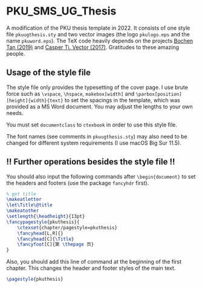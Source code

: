 # PKU_SMS_UG_Thesis
A modification of the PKU thesis template in 2022. It consists of one style file `pkuugthesis.sty` and two vector images (the logo `pkulogo.eps` and the name `pkuword.eps`).
The TeX code heavily depends on the projects [Bochen Tan (2019)](https://github.com/tbcdebug/PKU_EECS_UGR_THSS) and [Casper Ti. Vector (2017)]( https://github.com/JoeHF/aet_paper). Gratitudes to these amazing people.

## Usage of the style file
The style file only provides the typesetting of the cover page.
I use brute force such as `\vspace`, `\hspace`, `makebox[width]` and `\parbox[position][height]{width}{text}` to set the spacings in the template, which was provided as a MS Word document. You may adjust the lengths to your own needs.

You must set `documentclass` to `ctexbook` in order to use this style file.

The font names (see comments in `pkuugthesis.sty`) may also need to be changed for different system requirements (I use macOS Big Sur 11.5).

## :bangbang: Further operations besides the style file :bangbang:
You should also input the following commands after `\begin{document}` to set the headers and footers (use the package `fancyhdr` first).
```LaTeX
% get title
\makeatletter
\let\Title\@title
\makeatother
\setlength{\headheight}{13pt}
\fancypagestyle{pkuthesis}{
    \ctexset{chapter/pagestyle=pkuthesis}
    \fancyhead[L,R]{}
    \fancyhead[C]{\Title}
    \fancyfoot[C]{第 \thepage 页}
}
```
Also, you should add this line of command at the beginning of the first chapter. This changes the header and footer styles of the main text.
```LaTeX
\pagestyle{pkuthesis}
```
